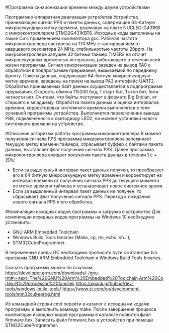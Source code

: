 #Программа синхронизации времени между двумя устройствами

Программно-аппаратная реализация устройства
Устройство, принимающее сигнал PPS и пакеты данных, содержащие 64-битную микросекундную метку времени, реализван на плате NUCLEO-G431KB с микроконтроллером STM32G431KBT6.
Исходные коды выполнены на языке Си с применением компилятора gcc.
Рабочая частота микроконтроллера настроена на 170 MHz с тактированием от кварцевого резонатора 24 MHz, стабильностью частоты 20ppm.
На микроконтроллере запущен 32 битный таймер TIMER2 на отсчет микросекундных временных интервалов, работающего в течении всей жизни программы.
Сигнал синхронизации заведен на вывод PA0 с обработкой в подпрограмме прерывания, вызываемой по переднему фронту.
Пакеты данных, содержащие 64-битную микросекундную метку времени, заведены на прием на вывод PA3 интерфейс UART2. Обработка принимаемых байт данных осуществляется в подпрограмме прерывания. 
Скорость обмена 115200 бод, 1 старт бит, 1 стоп бит, бита четности нет. Считаем, что байты поступают в формате Big Endian, от старшего к младшему.
Обработка пакета данных и оценка интервалов времени, корректировка системного времени выполняется в теле основной программы устройства.
Выполняется переключение вывода PB8, подключенного к светодиоду LED2, на момент установки нового системного времени на устройстве.

#Описание алгоритма работы программы микроконтроллера
В момент получения сигнала PPS программа микроконтроллера запоминает текущую метку времени таймера, сбрасывает буффер с байтами пакета данных, выставляет флаг получения сигнала PPS.
Далее программа микроконтроллера ожидает получения пакета данных в течении 1 с + 15%:
- Если за выделенный интервал пакет данных получен, то преобразует его в 64 битную микросекундную метку времени и корректирует на интервал времени от получения сигнала PPS до текущего момента по метке времени таймера и устанавливает новое системное время. 
- Если за выделенный интервал пакет данных не получен, то сбрасывает флаг получения сигнала PPS. 
Переход к ожиданию нового сигнала PPS и его обработка.

#Компиляция исходных кодов программы и загрузка в устройство
Для компиляции исходных кодов программы на Windows 10 необходимо установить:
- GNU ARM Embedded Toolchain 
- Windows Build Tools binaries (Make, cp, rm, echo, sh...);
- STM32CubeProgrammer.

В переменные среды ОС необходимо прописать пути к каталогам bin программ GNU ARM Embedded Toolchain и Windows Build Tools binaries.

Скачать программы можно по ссылкам:
https://developer.arm.com/downloads/-/gnu-rm#:~:text=The%20GNU%20Arm%20Embedded%20Toolchain,Arm%20Cortex-R%20processor%20families
https://xpack.github.io/dev-tools/windows-build-tools/
https://www.st.com/en/development-tools/stm32cubeprog.html

Из командной строки cmd перейти в каталог с исходными кодами программы и выполнить команду make. 
После завершения процесса компиляции исходных кодов программы в каталоге появится файл firmware.hex.
Записать файл firmware.hex в устройство при помощи STM32CubeProgrammer.

